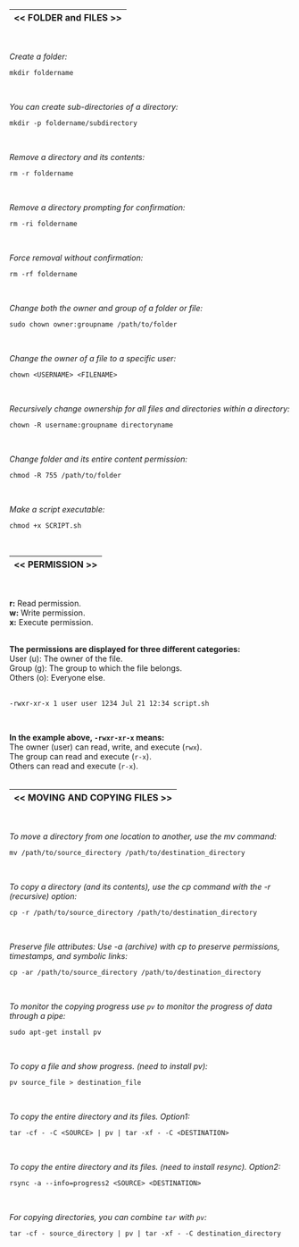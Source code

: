 |<< FOLDER and FILES >>|
|-------------|
<br>

*Create a folder:*
```
mkdir foldername
```
<br>

*You can create sub-directories of a directory:*
```
mkdir -p foldername/subdirectory
```
<br>

*Remove a directory and its contents:*
```
rm -r foldername
```
<br>

*Remove a directory prompting for confirmation:*
```
rm -ri foldername
```
<br>

*Force removal without confirmation:*
```
rm -rf foldername
```
<br>

*Change both the owner and group of a folder or file:*
```
sudo chown owner:groupname /path/to/folder
```
<br>

*Change the owner of a file to a specific user:*
```
chown <USERNAME> <FILENAME>
```
<br>

*Recursively change ownership for all files and directories within a directory:*
```
chown -R username:groupname directoryname
```
<br>

*Change folder and its entire content permission:*
```
chmod -R 755 /path/to/folder
```
<br>

*Make a script executable:*
```
chmod +x SCRIPT.sh
```
<br>

|<< PERMISSION >>|
|-------------|
<br>

**r:** Read permission.<br>
**w:** Write permission.<br>
**x:** Execute permission.<br>
<br>

**The permissions are displayed for three different categories:**<br>
User (u): The owner of the file.<br>
Group (g): The group to which the file belongs.<br>
Others (o): Everyone else.<br>
<br>

```
-rwxr-xr-x 1 user user 1234 Jul 21 12:34 script.sh
```
<br>

**In the example above, ```-rwxr-xr-x``` means:**<br>
The owner (user) can read, write, and execute (```rwx```).<br>
The group can read and execute (```r-x```).<br>
Others can read and execute (```r-x```).<br>
<br>

|<< MOVING AND COPYING FILES >>|
|-------------|
<br>

*To move a directory from one location to another, use the mv command:*
```
mv /path/to/source_directory /path/to/destination_directory
```
<br>

*To copy a directory (and its contents), use the cp command with the -r (recursive) option:*
```
cp -r /path/to/source_directory /path/to/destination_directory
```
<br>

*Preserve file attributes: Use -a (archive) with cp to preserve permissions, timestamps, and symbolic links:*
```
cp -ar /path/to/source_directory /path/to/destination_directory
```
<br>

*To monitor the copying progress use ```pv``` to monitor the progress of data through a pipe:*
```
sudo apt-get install pv
```
<br>

*To copy a file and show progress. (need to install pv):*
```
pv source_file > destination_file
```
<br>

*To copy the entire directory and its files. Option1:*
```
tar -cf - -C <SOURCE> | pv | tar -xf - -C <DESTINATION>
```
<br>

*To copy the entire directory and its files. (need to install resync). Option2:*
```
rsync -a --info=progress2 <SOURCE> <DESTINATION>
```
<br>

*For copying directories, you can combine ```tar``` with ```pv```:*
```
tar -cf - source_directory | pv | tar -xf - -C destination_directory
```
<br>
